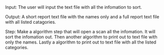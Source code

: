 Input: The user will input the text file with all the infomation to sort.

Output: A short report text file with the names only and a full report text file with all listed catagories.

Step: Make a algorithm step that will open a scan all the infomation. It will sort the infomation out. Then another algorithm to print out to text file with only the names. Lastly a algorithm to print out to text file with all the listed categories. 

